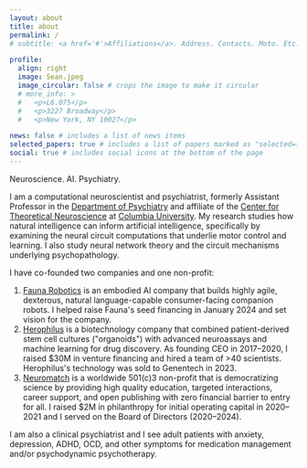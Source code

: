```yaml
---
layout: about
title: about
permalink: /
# subtitle: <a href='#'>Affiliations</a>. Address. Contacts. Moto. Etc. 

profile:
  align: right
  image: Sean.jpeg
  image_circular: false # crops the image to make it circular
  # more_info: >
  #   <p>L6.075</p>
  #   <p>3227 Broadway</p>
  #   <p>New York, NY 10027</p>

news: false # includes a list of news items
selected_papers: true # includes a list of papers marked as "selected={true}"
social: true # includes social icons at the bottom of the page
---
```


Neuroscience. AI. Psychiatry.

I am a computational neuroscientist and psychiatrist, formerly Assistant Professor in the [Department of Psychiatry](https://www.columbiapsychiatry.org/profile/g-s-escola-md) and affiliate of the [Center for Theoretical Neuroscience](https://ctn.zuckermaninstitute.columbia.edu/) at [Columbia University](https://www.columbia.edu). My research studies how natural intelligence can inform artificial intelligence, specifically by examining the neural circuit computations that underlie motor control and learning. I also study neural network theory and the circuit mechanisms underlying psychopathology.

I have co-founded two companies and one non-profit:
1. [Fauna Robotics](https://www.linkedin.com/company/fauna-robotics/) is an embodied AI company that builds highly agile, dexterous, natural language-capable consumer-facing companion robots. I helped raise Fauna's seed financing in January 2024 and set vision for the company.
2. [Herophilus](https://www.herophilus.com) is a biotechnology company that combined patient-derived stem cell cultures ("organoids") with advanced neuroassays and machine learning for drug discovery. As founding CEO in 2017–2020, I raised $30M in venture financing and hired a team of >40 scientists. Herophilus's technology was sold to Genentech in 2023.
3. [Neuromatch](https://neuromatch.io/) is a worldwide 501(c)3 non-profit that is democratizing science by providing high quality education, targeted interactions, career support, and open publishing with zero financial barrier to entry for all. I raised $2M in philanthropy for initial operating capital in 2020–2021 and I served on the Board of Directors (2020–2024).

I am also a clinical psychiatrist and I see adult patients with anxiety, depression, ADHD, OCD, and other symptoms for medication management and/or psychodynamic psychotherapy.

<!-- Write your biography here. Tell the world about yourself. Link to your favorite [subreddit](http://reddit.com). You can put a picture in, too. The code is already in, just name your picture `prof_pic.jpg` and put it in the `img/` folder.

Put your address / P.O. box / other info right below your picture. You can also disable any of these elements by editing `profile` property of the YAML header of your `_pages/about.md`. Edit `_bibliography/papers.bib` and Jekyll will render your [publications page](/al-folio/publications/) automatically.

Link to your social media connections, too. This theme is set up to use [Font Awesome icons](https://fontawesome.com/) and [Academicons](https://jpswalsh.github.io/academicons/), like the ones below. Add your Facebook, Twitter, LinkedIn, Google Scholar, or just disable all of them. -->
